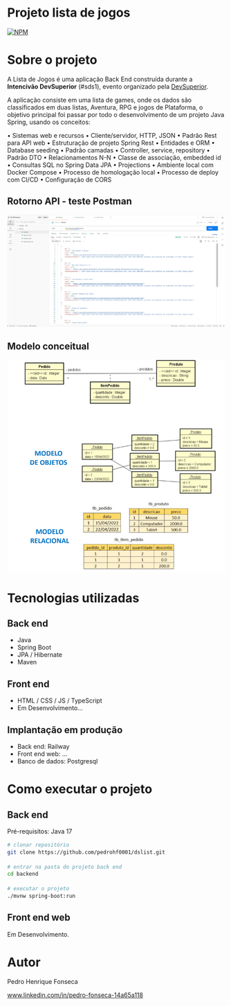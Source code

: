 # Projeto lista de jogos 
[![NPM](https://img.shields.io/badge/:badgeContent)](https://github.com/pedrohf0001/dslist/blob/main/LICENSE) 

# Sobre o projeto

A Lista de Jogos é uma aplicação Back End construída durante a **Intencivão DevSuperior** (#sds1), evento organizado pela [DevSuperior](https://devsuperior.com "Site da DevSuperior").

A aplicação consiste em uma lista de games, onde os dados são classificados em duas listas, Aventura, RPG e jogos de Plataforma, o objetivo principal foi passar por todo o desenvolvimento de um projeto Java Spring, usando os conceitos:

• Sistemas web e recursos
• Cliente/servidor, HTTP, JSON
• Padrão Rest para API web
• Estruturação de projeto Spring Rest
• Entidades e ORM
• Database seeding
• Padrão camadas
• Controller, service, repository
• Padrão DTO
• Relacionamentos N-N
• Classe de associação, embedded id
• Consultas SQL no Spring Data JPA
• Projections
• Ambiente local com Docker Compose
• Processo de homologação local
• Processo de deploy com CI/CD
• Configuração de CORS

## Rotorno API - teste Postman
![Modelo Conceitual](https://github.com/pedrohf0001/assets/blob/55bb4fda2ab380b0af8c3bf66adc144047d523bf/img/retorno%20API%20postman%20-%20Game.png)

## Modelo conceitual
![Modelo Conceitual](https://github.com/pedrohf0001/assets/blob/dc4ac4fcbc1e8e30a8189cce7ec841376a735424/img/Modelo%20de%20Relacionamento%20usado%20para%20exemplo%20.png)

# Tecnologias utilizadas
## Back end
- Java
- Spring Boot
- JPA / Hibernate
- Maven
## Front end
- HTML / CSS / JS / TypeScript
- Em Desenvolvimento...
  
## Implantação em produção
- Back end: Railway
- Front end web: ...
- Banco de dados: Postgresql

# Como executar o projeto

## Back end
Pré-requisitos: Java 17

```bash
# clonar repositório
git clone https://github.com/pedrohf0001/dslist.git

# entrar na pasta do projeto back end
cd backend

# executar o projeto
./mvnw spring-boot:run
```

## Front end web
Em Desenvolvimento.

# Autor

Pedro Henrique Fonseca

www.linkedin.com/in/pedro-fonseca-14a65a118
